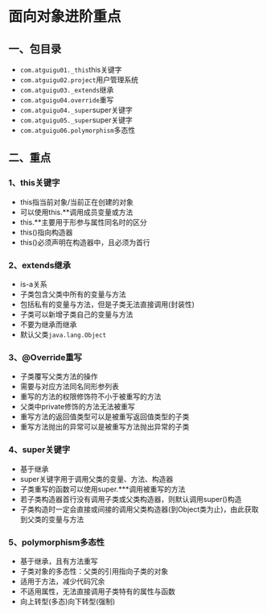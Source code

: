 # 面向对象进阶重点

## 一、包目录

* `com.atguigu01._this`this关键字
* `com.atguigu02.project`用户管理系统
* `com.atguigu03._extends`继承
* `com.atguigu04.override`重写
* `com.atguigu04._super`super关键字
* `com.atguigu05._super`super关键字
* `com.atguigu06.polymorphism`多态性

## 二、重点

### 1、this关键字

* this指当前对象/当前正在创建的对象
* 可以使用this.**调用成员变量或方法
* this.**主要用于形参与属性同名时的区分
* this()指向构造器
* this()必须声明在构造器中，且必须为首行

### 2、extends继承

* is-a关系
* 子类包含父类中所有的变量与方法
* 包括私有的变量与方法，但是子类无法直接调用(封装性)
* 子类可以新增子类自己的变量与方法
* 不要为继承而继承
* 默认父类`java.lang.Object`

### 3、@Override重写

* 子类覆写父类方法的操作
* 需要与对应方法同名同形参列表
* 重写的方法的权限修饰符不小于被重写的方法
* 父类中private修饰的方法无法被重写
* 重写方法的返回值类型可以是被重写返回值类型的子类
* 重写方法抛出的异常可以是被重写方法抛出异常的子类

### 4、super关键字

* 基于继承
* super关键字用于调用父类的变量、方法、构造器
* 子类重写的函数可以使用super.***调用被重写的方法
* 若子类构造器首行没有调用子类或父类构造器，则默认调用super()构造
* 子类构造时一定会直接或间接的调用父类构造器(到Object类为止)，由此获取到父类的变量与方法

### 5、polymorphism多态性

* 基于继承，且有方法重写
* 子类对象的多态性：父类的引用指向子类的对象
* 适用于方法，减少代码冗余
* 不适用属性，无法直接调用子类特有的属性与函数
* 向上转型(多态)向下转型(强制)
